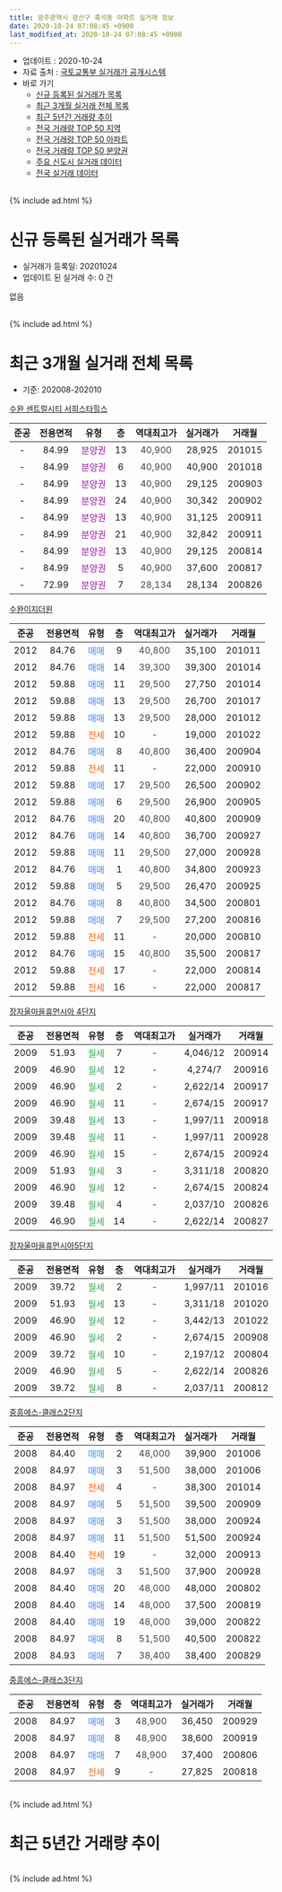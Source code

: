 ```yaml
---
title: 광주광역시 광산구 흑석동 아파트 실거래 정보
date: 2020-10-24 07:08:45 +0900
last_modified_at: 2020-10-24 07:08:45 +0900
---
```


* 업데이트 : 2020-10-24
* 자료 출처 : [국토교통부 실거래가 공개시스템](http://rt.molit.go.kr)
* 바로 가기
    * [신규 등록된 실거래가 목록](#신규-등록된-실거래가-목록)
    * [최근 3개월 실거래 전체 목록](#최근-3개월-실거래-전체-목록)
    * [최근 5년간 거래량 추이](#최근-5년간-거래량-추이)
    * [전국 거래량 TOP 50 지역](https://inasie.github.io/apt-trade-info/최근-3개월-전국에서-가장-거래가-많이-발생한-지역)
    * [전국 거래량 TOP 50 아파트](https://inasie.github.io/apt-trade-info/최근-3개월-전국에서-가장-거래가-많이-발생한-아파트)
    * [전국 거래량 TOP 50 분양권](https://inasie.github.io/apt-trade-info/최근-3개월-전국에서-가장-거래가-많이-발생한-분양권)
    * [주요 신도시 실거래 데이터](https://inasie.github.io/apt-trade-info/주요-신도시)
    * [전국 실거래 데이터](https://inasie.github.io/apt-trade-info/전국)
<br>
{% include ad.html %}
<br>

# 신규 등록된 실거래가 목록
* 실거래가 등록일: 20201024
* 업데이트 된 실거래 수: 0 건

없음

<br>
{% include ad.html %}
<br>

# 최근 3개월 실거래 전체 목록
* 기준: 202008-202010


[수완 센트럴시티 서희스타힐스](https://search.naver.com/search.naver?query=%EA%B4%91%EC%A3%BC%EA%B4%91%EC%97%AD%EC%8B%9C+%EA%B4%91%EC%82%B0%EA%B5%AC+%ED%9D%91%EC%84%9D%EB%8F%99+%EC%88%98%EC%99%84+%EC%84%BC%ED%8A%B8%EB%9F%B4%EC%8B%9C%ED%8B%B0+%EC%84%9C%ED%9D%AC%EC%8A%A4%ED%83%80%ED%9E%90%EC%8A%A4)

|준공|전용면적|유형|층|역대최고가|실거래가|거래월|
|:---:|:---:|:---:|:---:|:---:|:---:|:---:|
|-|84.99|<span style="color:#9C11A5">분양권</span>|13|<span style="color:#444444">40,900</span>|28,925|201015|
|-|84.99|<span style="color:#9C11A5">분양권</span>|6|<span style="color:#444444">40,900</span>|40,900|201018|
|-|84.99|<span style="color:#9C11A5">분양권</span>|13|<span style="color:#444444">40,900</span>|29,125|200903|
|-|84.99|<span style="color:#9C11A5">분양권</span>|24|<span style="color:#444444">40,900</span>|30,342|200902|
|-|84.99|<span style="color:#9C11A5">분양권</span>|13|<span style="color:#444444">40,900</span>|31,125|200911|
|-|84.99|<span style="color:#9C11A5">분양권</span>|21|<span style="color:#444444">40,900</span>|32,842|200911|
|-|84.99|<span style="color:#9C11A5">분양권</span>|13|<span style="color:#444444">40,900</span>|29,125|200814|
|-|84.99|<span style="color:#9C11A5">분양권</span>|5|<span style="color:#444444">40,900</span>|37,600|200817|
|-|72.99|<span style="color:#9C11A5">분양권</span>|7|<span style="color:#444444">28,134</span>|28,134|200826|

[수완이지더원](https://search.naver.com/search.naver?query=%EA%B4%91%EC%A3%BC%EA%B4%91%EC%97%AD%EC%8B%9C+%EA%B4%91%EC%82%B0%EA%B5%AC+%ED%9D%91%EC%84%9D%EB%8F%99+%EC%88%98%EC%99%84%EC%9D%B4%EC%A7%80%EB%8D%94%EC%9B%90)

|준공|전용면적|유형|층|역대최고가|실거래가|거래월|
|:---:|:---:|:---:|:---:|:---:|:---:|:---:|
|2012|84.76|<span style="color:#4285f3">매매</span>|9|<span style="color:#444444">40,800</span>|35,100|201011|
|2012|84.76|<span style="color:#4285f3">매매</span>|14|<span style="color:#444444">39,300</span>|39,300|201014|
|2012|59.88|<span style="color:#4285f3">매매</span>|11|<span style="color:#444444">29,500</span>|27,750|201014|
|2012|59.88|<span style="color:#4285f3">매매</span>|13|<span style="color:#444444">29,500</span>|26,700|201017|
|2012|59.88|<span style="color:#4285f3">매매</span>|13|<span style="color:#444444">29,500</span>|28,000|201012|
|2012|59.88|<span style="color:#ff5a00">전세</span>|10|<span style="color:#444444">-</span>|19,000|201022|
|2012|84.76|<span style="color:#4285f3">매매</span>|8|<span style="color:#444444">40,800</span>|36,400|200904|
|2012|59.88|<span style="color:#ff5a00">전세</span>|11|<span style="color:#444444">-</span>|22,000|200910|
|2012|59.88|<span style="color:#4285f3">매매</span>|17|<span style="color:#444444">29,500</span>|26,500|200902|
|2012|59.88|<span style="color:#4285f3">매매</span>|6|<span style="color:#444444">29,500</span>|26,900|200905|
|2012|84.76|<span style="color:#4285f3">매매</span>|20|<span style="color:#444444">40,800</span>|40,800|200909|
|2012|84.76|<span style="color:#4285f3">매매</span>|14|<span style="color:#444444">40,800</span>|36,700|200927|
|2012|59.88|<span style="color:#4285f3">매매</span>|11|<span style="color:#444444">29,500</span>|27,000|200928|
|2012|84.76|<span style="color:#4285f3">매매</span>|1|<span style="color:#444444">40,800</span>|34,800|200923|
|2012|59.88|<span style="color:#4285f3">매매</span>|5|<span style="color:#444444">29,500</span>|26,470|200925|
|2012|84.76|<span style="color:#4285f3">매매</span>|8|<span style="color:#444444">40,800</span>|34,500|200801|
|2012|59.88|<span style="color:#4285f3">매매</span>|7|<span style="color:#444444">29,500</span>|27,200|200816|
|2012|59.88|<span style="color:#ff5a00">전세</span>|11|<span style="color:#444444">-</span>|20,000|200810|
|2012|84.76|<span style="color:#4285f3">매매</span>|15|<span style="color:#444444">40,800</span>|35,500|200817|
|2012|59.88|<span style="color:#ff5a00">전세</span>|17|<span style="color:#444444">-</span>|22,000|200814|
|2012|59.88|<span style="color:#ff5a00">전세</span>|16|<span style="color:#444444">-</span>|22,000|200817|

[장자울마을휴먼시아 4단지](https://search.naver.com/search.naver?query=%EA%B4%91%EC%A3%BC%EA%B4%91%EC%97%AD%EC%8B%9C+%EA%B4%91%EC%82%B0%EA%B5%AC+%ED%9D%91%EC%84%9D%EB%8F%99+%EC%9E%A5%EC%9E%90%EC%9A%B8%EB%A7%88%EC%9D%84%ED%9C%B4%EB%A8%BC%EC%8B%9C%EC%95%84+4%EB%8B%A8%EC%A7%80)

|준공|전용면적|유형|층|역대최고가|실거래가|거래월|
|:---:|:---:|:---:|:---:|:---:|:---:|:---:|
|2009|51.93|<span style="color:#34a853">월세</span>|7|<span style="color:#444444">-</span>|4,046/12|200914|
|2009|46.90|<span style="color:#34a853">월세</span>|12|<span style="color:#444444">-</span>|4,274/7|200916|
|2009|46.90|<span style="color:#34a853">월세</span>|2|<span style="color:#444444">-</span>|2,622/14|200917|
|2009|46.90|<span style="color:#34a853">월세</span>|11|<span style="color:#444444">-</span>|2,674/15|200917|
|2009|39.48|<span style="color:#34a853">월세</span>|13|<span style="color:#444444">-</span>|1,997/11|200918|
|2009|39.48|<span style="color:#34a853">월세</span>|11|<span style="color:#444444">-</span>|1,997/11|200928|
|2009|46.90|<span style="color:#34a853">월세</span>|15|<span style="color:#444444">-</span>|2,674/15|200924|
|2009|51.93|<span style="color:#34a853">월세</span>|3|<span style="color:#444444">-</span>|3,311/18|200820|
|2009|46.90|<span style="color:#34a853">월세</span>|12|<span style="color:#444444">-</span>|2,674/15|200824|
|2009|39.48|<span style="color:#34a853">월세</span>|4|<span style="color:#444444">-</span>|2,037/10|200826|
|2009|46.90|<span style="color:#34a853">월세</span>|14|<span style="color:#444444">-</span>|2,622/14|200827|


<script async src="//pagead2.googlesyndication.com/pagead/js/adsbygoogle.js"></script>
<!-- 기본 -->
<ins class="adsbygoogle"
     style="display:block"
     data-ad-client="ca-pub-2446590836940007"
     data-ad-slot="1659523306"
     data-ad-format="auto"
     data-full-width-responsive="true"></ins>
<script>
(adsbygoogle = window.adsbygoogle || []).push({});
</script>


[장자울마을휴먼시아5단지](https://search.naver.com/search.naver?query=%EA%B4%91%EC%A3%BC%EA%B4%91%EC%97%AD%EC%8B%9C+%EA%B4%91%EC%82%B0%EA%B5%AC+%ED%9D%91%EC%84%9D%EB%8F%99+%EC%9E%A5%EC%9E%90%EC%9A%B8%EB%A7%88%EC%9D%84%ED%9C%B4%EB%A8%BC%EC%8B%9C%EC%95%845%EB%8B%A8%EC%A7%80)

|준공|전용면적|유형|층|역대최고가|실거래가|거래월|
|:---:|:---:|:---:|:---:|:---:|:---:|:---:|
|2009|39.72|<span style="color:#34a853">월세</span>|2|<span style="color:#444444">-</span>|1,997/11|201016|
|2009|51.93|<span style="color:#34a853">월세</span>|13|<span style="color:#444444">-</span>|3,311/18|201020|
|2009|46.90|<span style="color:#34a853">월세</span>|12|<span style="color:#444444">-</span>|3,442/13|201022|
|2009|46.90|<span style="color:#34a853">월세</span>|2|<span style="color:#444444">-</span>|2,674/15|200908|
|2009|39.72|<span style="color:#34a853">월세</span>|10|<span style="color:#444444">-</span>|2,197/12|200804|
|2009|46.90|<span style="color:#34a853">월세</span>|5|<span style="color:#444444">-</span>|2,622/14|200826|
|2009|39.72|<span style="color:#34a853">월세</span>|8|<span style="color:#444444">-</span>|2,037/11|200812|

[중흥에스-클래스2단지](https://search.naver.com/search.naver?query=%EA%B4%91%EC%A3%BC%EA%B4%91%EC%97%AD%EC%8B%9C+%EA%B4%91%EC%82%B0%EA%B5%AC+%ED%9D%91%EC%84%9D%EB%8F%99+%EC%A4%91%ED%9D%A5%EC%97%90%EC%8A%A4-%ED%81%B4%EB%9E%98%EC%8A%A42%EB%8B%A8%EC%A7%80)

|준공|전용면적|유형|층|역대최고가|실거래가|거래월|
|:---:|:---:|:---:|:---:|:---:|:---:|:---:|
|2008|84.40|<span style="color:#4285f3">매매</span>|2|<span style="color:#444444">48,000</span>|39,900|201006|
|2008|84.97|<span style="color:#4285f3">매매</span>|3|<span style="color:#444444">51,500</span>|38,000|201006|
|2008|84.97|<span style="color:#ff5a00">전세</span>|4|<span style="color:#444444">-</span>|38,300|201014|
|2008|84.97|<span style="color:#4285f3">매매</span>|5|<span style="color:#444444">51,500</span>|39,500|200909|
|2008|84.97|<span style="color:#4285f3">매매</span>|3|<span style="color:#444444">51,500</span>|38,000|200924|
|2008|84.97|<span style="color:#4285f3">매매</span>|11|<span style="color:#444444">51,500</span>|51,500|200924|
|2008|84.40|<span style="color:#ff5a00">전세</span>|19|<span style="color:#444444">-</span>|32,000|200913|
|2008|84.97|<span style="color:#4285f3">매매</span>|3|<span style="color:#444444">51,500</span>|37,900|200928|
|2008|84.40|<span style="color:#4285f3">매매</span>|20|<span style="color:#444444">48,000</span>|48,000|200802|
|2008|84.40|<span style="color:#4285f3">매매</span>|14|<span style="color:#444444">48,000</span>|37,500|200819|
|2008|84.40|<span style="color:#4285f3">매매</span>|19|<span style="color:#444444">48,000</span>|39,000|200822|
|2008|84.97|<span style="color:#4285f3">매매</span>|8|<span style="color:#444444">51,500</span>|40,500|200822|
|2008|84.93|<span style="color:#4285f3">매매</span>|7|<span style="color:#444444">38,400</span>|38,400|200829|

[중흥에스-클래스3단지](https://search.naver.com/search.naver?query=%EA%B4%91%EC%A3%BC%EA%B4%91%EC%97%AD%EC%8B%9C+%EA%B4%91%EC%82%B0%EA%B5%AC+%ED%9D%91%EC%84%9D%EB%8F%99+%EC%A4%91%ED%9D%A5%EC%97%90%EC%8A%A4-%ED%81%B4%EB%9E%98%EC%8A%A43%EB%8B%A8%EC%A7%80)

|준공|전용면적|유형|층|역대최고가|실거래가|거래월|
|:---:|:---:|:---:|:---:|:---:|:---:|:---:|
|2008|84.97|<span style="color:#4285f3">매매</span>|3|<span style="color:#444444">48,900</span>|36,450|200929|
|2008|84.97|<span style="color:#4285f3">매매</span>|8|<span style="color:#444444">48,900</span>|38,600|200919|
|2008|84.97|<span style="color:#4285f3">매매</span>|7|<span style="color:#444444">48,900</span>|37,400|200806|
|2008|84.97|<span style="color:#ff5a00">전세</span>|9|<span style="color:#444444">-</span>|27,825|200818|


<br>
{% include ad.html %}
<br>

# 최근 5년간 거래량 추이


<div style="width:100%;">
    <canvas id="deal_progress" height="200"></canvas>
</div>

<script>
new Chart(document.getElementById("deal_progress"), {
    type: 'line',
    data: {
        labels: ['201510','201511','201512','201601','201602','201603','201604','201605','201606','201607','201608','201609','201610','201611','201612','201701','201702','201703','201704','201705','201706','201707','201708','201709','201710','201711','201712','201801','201802','201803','201804','201805','201806','201807','201808','201809','201810','201811','201812','201901','201902','201903','201904','201905','201906','201907','201908','201909','201910','201911','201912','202001','202002','202003','202004','202005','202006','202007','202008','202009','202010'],
        datasets: [{
            label: '매매',
            pointRadius: 1,
            data: [9, 11, 7, 5, 5, 14, 3, 9, 4, 10, 3, 5, 20, 11, 4, 7, 8, 7, 4, 6, 10, 3, 8, 7, 5, 10, 4, 9, 8, 9, 7, 9, 5, 11, 13, 11, 10, 4, 3, 3, 8, 3, 6, 4, 4, 1, 9, 4, 21, 10, 12, 7, 9, 14, 11, 5, 13, 18, 12, 18, 9],
            borderColor: "rgba(255, 201, 14, 1)",
            backgroundColor: "rgba(255, 201, 14, 0.5)",
            fill: false,
            lineTension: 0
        },{
            label: '전월세',
            pointRadius: 1,
            data: [13, 11, 11, 12, 15, 11, 11, 6, 12, 12, 12, 10, 24, 7, 8, 8, 6, 6, 7, 3, 5, 6, 56, 17, 12, 13, 10, 5, 6, 10, 11, 15, 5, 9, 9, 10, 11, 8, 12, 12, 9, 7, 12, 10, 4, 7, 42, 14, 12, 10, 7, 7, 11, 11, 14, 10, 15, 10, 11, 10, 5],
            borderColor: "rgba(0, 141, 185, 1)",
            backgroundColor: "rgba(0, 141, 185, 0.5)",
            fill: false,
            lineTension: 0
        }
        ]
    },
    options: {
        responsive: true,
        title: {
            display: false
        },
        tooltips: {
            mode: 'index',
            intersect: false
        },
        hover: {
            mode: 'nearest',
            intersect: true
        },
        scales: {
            xAxes: [{
                display: true,
                scaleLabel: {
                    display: true,
                    labelString: '년/월'
                }
            }],
            yAxes: [{
                display: true,
                ticks: {
                    suggestedMin: 0,
                },
                scaleLabel: {
                    display: true,
                    labelString: '실거래 수'
                }
            }]
        }
    }
});

</script>


<br>
{% include ad.html %}
<br>

